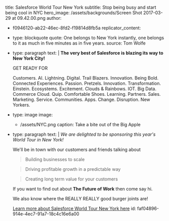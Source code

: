 title: Salesforce World Tour New York
subtitle: Stop being busy and start being cool in NYC
hero_image: /assets/backgrounds/Screen Shot 2017-03-29 at 09.42.00.png
author:
  - f0946120-ab22-46ec-8fd2-f19814d8fb5a
replicator_content:
  - 
    type: blockquote
    quote: One belongs to New York instantly, one belongs to it as much in five minutes as in five years.
    source: Tom Wolfe
  - 
    type: paragraph
    text: |
      **The very best of Salesforce is blazing its way to New York City!**
      
      GET READY FOR
      
      Customers. AI. Lightning. Digital. Trail Blazers. Innovation. Being Bold. Connected Experiences. Passion. Pretzels. Innovation. Transformation. Einstein. Ecosystems. Excitement. Clouds & Rainbows. IOT. Big Data. Commerce Cloud. Quip. Comfortable Shoes. Learning. Partners. Sales. Marketing. Service. Communities. Apps. Change. Disruption. New Yorkers.
  - 
    type: image
    image:
      - /assets/NYC.png
    caption: Take a bite out of the Big Apple
  - 
    type: paragraph
    text: |
      *We are delighted to be sponsoring this year's World Tour in New York!*
      
      We'll be in town with our customers and friends talking about
      
      > Building businesses to scale
      
      > Driving profitable growth in a predictable way
      
      > Creating long term value for your customers
      
      If you want to find out about **The Future of Work** then come say hi.
      
      We also know where the REALLY REALLY good burger joints are!
      
      [Learn more about Salesforce World Tour New York here](https://www.salesforce.com/events/worldtour/nyc/)
id: faf04896-914e-4ec7-91a7-18c4c16e6a00

